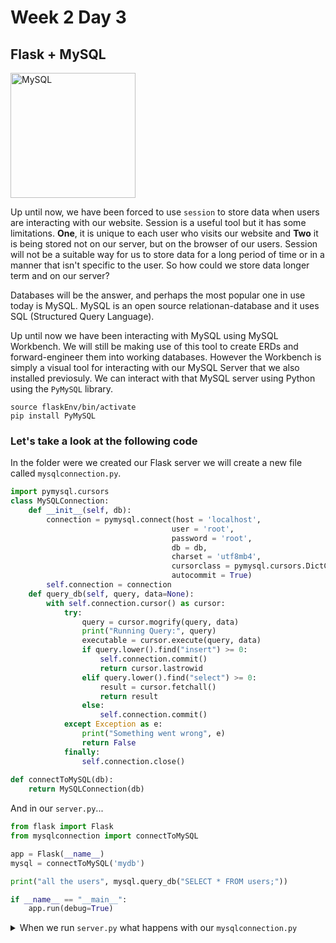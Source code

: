 # Week 2 Day 3

## Flask + MySQL

<img src="https://upload.wikimedia.org/wikipedia/en/thumb/6/62/MySQL.svg/440px-MySQL.svg.png" alt="MySQL" width="200px">

Up until now, we have been forced to use ```session``` to store data when users are interacting with our website. Session is a useful tool but it has some limitations. **One**, it is unique to each user who visits our website and **Two** it is being stored not on our server, but on the browser of our users. Session will not be a suitable way for us to store data for a long period of time or in a manner that isn't specific to the user. So how could we store data longer term and on our server?

Databases will be the answer, and perhaps the most popular one in use today is MySQL. MySQL is an open source relationan-database and it uses SQL (Structured Query Language).

Up until now we have been interacting with MySQL using MySQL Workbench. We will still be making use of this tool to create ERDs and forward-engineer them into working databases. However the Workbench is simply a visual tool for interacting with our MySQL Server that we also installed previosuly. We can interact with that MySQL server using Python using the ```PyMySQL``` library.

```shell
source flaskEnv/bin/activate
pip install PyMySQL
```

### Let's take a look at the following code

In the folder were we created our Flask server we will create a new file called ```mysqlconnection.py```.

```python
import pymysql.cursors
class MySQLConnection:
    def __init__(self, db):
        connection = pymysql.connect(host = 'localhost',
                                    user = 'root',
                                    password = 'root', 
                                    db = db,
                                    charset = 'utf8mb4',
                                    cursorclass = pymysql.cursors.DictCursor,
                                    autocommit = True)
        self.connection = connection
    def query_db(self, query, data=None):
        with self.connection.cursor() as cursor:
            try:
                query = cursor.mogrify(query, data)
                print("Running Query:", query)
                executable = cursor.execute(query, data)
                if query.lower().find("insert") >= 0:
                    self.connection.commit()
                    return cursor.lastrowid
                elif query.lower().find("select") >= 0:
                    result = cursor.fetchall()
                    return result
                else:
                    self.connection.commit()
            except Exception as e:
                print("Something went wrong", e)
                return False
            finally:
                self.connection.close() 
                
def connectToMySQL(db):
    return MySQLConnection(db)
```

And in our ```server.py```...

```python
from flask import Flask
from mysqlconnection import connectToMySQL

app = Flask(__name__)
mysql = connectToMySQL('mydb')

print("all the users", mysql.query_db("SELECT * FROM users;"))

if __name__ == "__main__":
    app.run(debug=True)
```

<details>
  <summary>When we run <code>server.py</code> what happens with our <code>mysqlconnection.py</code></summary>
  lorem ipsum
</details>
